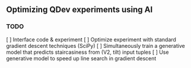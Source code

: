 ## Optimizing QDev experiments using AI

### TODO
[ ] Interface code & experiment
[ ] Optimize experiment with standard gradient descent techniques (SciPy)
[ ] Simultaneously train a generative model that predicts staircasiness from (V2, tilt) input tuples
[ ] Use generative model to speed up line search in gradient descent
